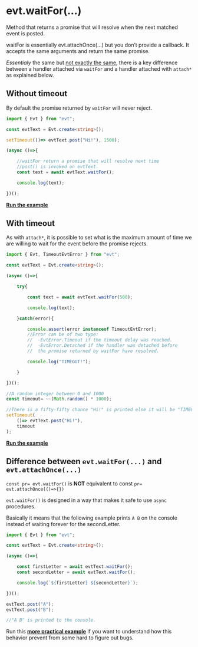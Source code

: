 # evt.waitFor(...)

Method that returns a promise that will resolve when the next matched event is posted.

waitFor is essentially evt.attachOnce(...) but you don’t provide a callback. It accepts the same arguments and return the same promise.

_Essentialy_ the same but [not exactly the same](https://docs.ts-evt.dev/api/evt/evt.waitfor-...#difference-between-evt-waitfor-and-evt-attachonce), there is a key difference between a handler attached via `waitFor` and a handler attached with `attach*` as explained below.

## Without timeout

By default the promise returned by `waitFor` will never reject.

```typescript
import { Evt } from "evt";

const evtText = Evt.create<string>();

setTimeout(()=> evtText.post("Hi!"), 1500);

(async ()=>{

    //waitFor return a promise that will resolve next time 
    //post() is invoked on evtText.
    const text = await evtText.waitFor();

    console.log(text);

})();
```

[**Run the example**](https://stackblitz.com/edit/evt-cazqyr?embed=1\&file=index.ts\&hideExplorer=1)

## With timeout

As with `attach*`, it is possible to set what is the maximum amount of time we are willing to wait for the event before the promise rejects.

```typescript
import { Evt, TimeoutEvtError } from "evt";

const evtText = Evt.create<string>();

(async ()=>{

    try{

        const text = await evtText.waitFor(500);

        console.log(text);

    }catch(error){

        console.assert(error instanceof TimeoutEvtError);
        //Error can be of two type:
        //  -EvtError.Timeout if the timeout delay was reached.
        //  -EvtError.Detached if the handler was detached before 
        //  the promise returned by waitFor have resolved. 

        console.log("TIMEOUT!");

    }

})();

//A random integer between 0 and 1000
const timeout= ~~(Math.random() * 1000);

//There is a fifty-fifty chance "Hi!" is printed else it will be "TIMEOUT!".
setTimeout(
    ()=> evtText.post("Hi!"), 
    timeout
);
```

[**Run the example**](https://stackblitz.com/edit/evt-wqh856?embed=1\&file=index.ts\&hideExplorer=1)

## Difference between `evt.waitFor(...)` and `evt.attachOnce(...)`

`const pr= evt.waitFor()` is **NOT** equivalent to const `pr= evt.attachOnce(()=>{})`

`evt.waitFor()` is designed in a way that makes it safe to use `async` procedures.

Basically it means that the following example prints `A B` on the console instead of waiting forever for the secondLetter.

```typescript
import { Evt } from "evt";

const evtText = Evt.create<string>();

(async ()=>{

    const firstLetter = await evtText.waitFor();
    const secondLetter = await evtText.waitFor();

    console.log(`${firstLetter} ${secondLetter}`);

})();

evtText.post("A");
evtText.post("B");

//"A B" is printed to the console.
```

Run this [**more practical example**](https://stackblitz.com/edit/evt-v4q4s2?embed=1\&file=index.ts\&hideExplorer=1) if you want to understand how this behavior prevent from some hard to figure out bugs.
